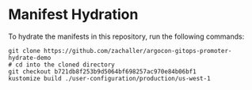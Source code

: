 # Manifest Hydration

To hydrate the manifests in this repository, run the following commands:

```shell
git clone https://github.com/zachaller/argocon-gitops-promoter-hydrate-demo
# cd into the cloned directory
git checkout b721db8f253b9d5064bf698257ac970e84b06bf1
kustomize build ./user-configuration/production/us-west-1
```
